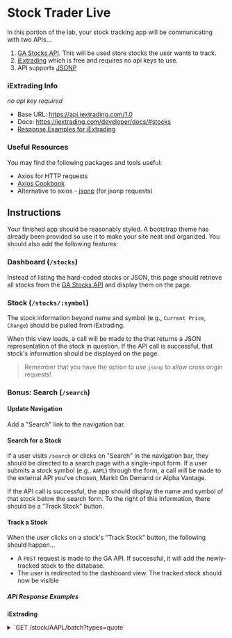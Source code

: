 # Stock Trader Live

In this portion of the lab, your stock tracking app will be communicating with two APIs...
  1. [GA Stocks API](https://ga-stocks.herokuapp.com/stocks). This will be used store stocks the user wants to track.
  2. [iExtrading](https://iextrading.com/developer/docs/#getting-started) which is free and requires no api keys to use.
  3. API supports [JSONP](https://en.wikipedia.org/wiki/JSONP)

### iExtrading Info
*no api key required*

- Base URL: https://api.iextrading.com/1.0
- Docs: https://iextrading.com/developer/docs/#stocks
- <a href="#iextrading">Response Examples for iExtrading</a>


### Useful Resources

You may find the following packages and tools useful:
- Axios for HTTP requests
- [Axios Cookbook](https://github.com/axios/axios/blob/master/COOKBOOK.md)
- Alternative to axios - [jsonp](https://github.com/axios/axios/blob/master/COOKBOOK.md#jsonp) (for jsonp requests)


## Instructions

Your finished app should be reasonably styled. A bootstrap theme has already been provided so use it to make your site neat and organized. You should also add the following features:


### Dashboard (`/stocks`)

Instead of listing the hard-coded stocks or JSON, this page should retrieve all stocks from the [GA Stocks API](https://ga-stocks.herokuapp.com/stocks) and display them on the page.


### Stock (`/stocks/:symbol`)

The stock information beyond name and symbol (e.g., `Current Price`, `Change`) should be pulled from iExtrading.

When this view loads, a call will be made to the that returns a JSON representation of the stock in question. If the API call is successful, that stock's information should be displayed on the page.

> Remember that you have the option to use `jsonp` to allow cross origin requests!


### Bonus: Search (`/search`)

#### Update Navigation

Add a "Search" link to the navigation bar.

#### Search for a Stock

If a user visits `/search` or clicks on "Search" in the navigation bar, they should be directed to a search page with a single-input form. If a user submits a stock symbol (e.g., `AAPL`) through the form, a call will be made to the external API you've chosen, Markit On Demand or Alpha Vantage.

If the API call is successful, the app should display the name and symbol of that stock below the search form. To the right of this information, there should be a "Track Stock" button.

#### Track a Stock

When the user clicks on a stock's "Track Stock" button, the following should happen...
- A `POST` request is made to the GA API. If successful, it will add the newly-tracked stock to the database.
- The user is redirected to the dashboard view. The tracked stock should now be visible


##### API Response Examples

<a name="iextrading"></a>
__iExtrading__
<details>
<summary>`GET /stock/AAPL/batch?types=quote`</summary>

```
{
    "quote": {
        "symbol": "AAPL",
        "companyName": "Apple Inc.",
        "primaryExchange": "Nasdaq Global Select",
        "sector": "Technology",
        "calculationPrice": "tops",
        "open": 173.78,
        "openTime": 1522157400616,
        "close": 172.77,
        "closeTime": 1522094400439,
        "high": 175.15,
        "low": 173.16,
        "latestPrice": 173.96,
        "latestSource": "IEX real time price",
        "latestTime": "10:49:34 AM",
        "latestUpdate": 1522162174608,
        "latestVolume": 9813729,
        "iexRealtimePrice": 173.96,
        "iexRealtimeSize": 100,
        "iexLastUpdated": 1522162174608,
        "delayedPrice": 173.27,
        "delayedPriceTime": 1522161279100,
        "previousClose": 172.77,
        "change": 1.19,
        "changePercent": 0.00689,
        "iexMarketPercent": 0.03795,
        "iexVolume": 372431,
        "avgTotalVolume": 35600392,
        "iexBidPrice": 173.93,
        "iexBidSize": 100,
        "iexAskPrice": 173.96,
        "iexAskSize": 100,
        "marketCap": 882675301480,
        "peRatio": 18.91,
        "week52High": 183.5,
        "week52Low": 138.62,
        "ytdChange": 0.007049991111007603
    }
}
```

<summary>GET /stock/AAPL/chart/1d</summary>

```
[
    {
        "date": "20180327",
        "minute": "09:30",
        "label": "09:30 AM",
        "high": 174.06,
        "low": 173.63,
        "average": 173.801,
        "volume": 5675,
        "notional": 986323.105,
        "numberOfTrades": 52,
        "marketHigh": 174.1,
        "marketLow": 173.62,
        "marketAverage": 173.815,
        "marketVolume": 1066145,
        "marketNotional": 185312060.0352,
        "marketNumberOfTrades": 2724,
        "changeOverTime": 0,
        "marketChangeOverTime": 0
    },

    ...
]
```

</details>
